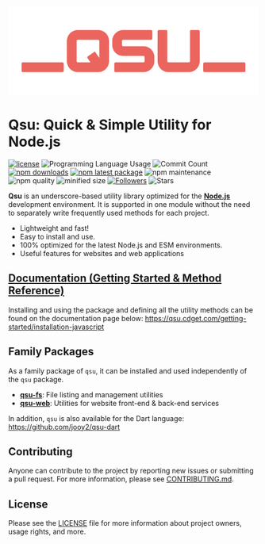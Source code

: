 ![logo](https://raw.githubusercontent.com/jooy2/qsu/main/.github/resources/logo.webp)

# Qsu: Quick & Simple Utility for Node.js

[![license](https://img.shields.io/badge/license-MIT-blue.svg)](https://github.com/jooy2/qsu/blob/main/LICENSE) ![Programming Language Usage](https://img.shields.io/github/languages/top/jooy2/qsu) ![Commit Count](https://img.shields.io/github/commit-activity/y/jooy2/qsu) [![npm downloads](https://img.shields.io/npm/dm/qsu.svg)](https://www.npmjs.com/package/qsu) [![npm latest package](https://img.shields.io/npm/v/qsu/latest.svg)](https://www.npmjs.com/package/qsu) ![npm maintenance](https://img.shields.io/npms-io/maintenance-score/qsu) ![npm quality](https://img.shields.io/npms-io/quality-score/qsu) ![minified size](https://img.shields.io/bundlephobia/min/qsu) [![Followers](https://img.shields.io/github/followers/jooy2?style=social)](https://github.com/jooy2) ![Stars](https://img.shields.io/github/stars/jooy2/qsu?style=social)

**Qsu** is an underscore-based utility library optimized for the **[Node.js](https://nodejs.org)** development environment. It is supported in one module without the need to separately write frequently used methods for each project.

- Lightweight and fast!
- Easy to install and use.
- 100% optimized for the latest Node.js and ESM environments.
- Useful features for websites and web applications

## [Documentation (Getting Started & Method Reference)](https://qsu.cdget.com/getting-started/installation-javascript)

Installing and using the package and defining all the utility methods can be found on the documentation page below: https://qsu.cdget.com/getting-started/installation-javascript

## Family Packages

As a family package of `qsu`, it can be installed and used independently of the `qsu` package.

- **[qsu-fs](https://github.com/jooy2/qsu-fs)**: File listing and management utilities
- **[qsu-web](https://github.com/jooy2/qsu-web)**: Utilities for website front-end & back-end services

In addition, `qsu` is also available for the Dart language: https://github.com/jooy2/qsu-dart

## Contributing

Anyone can contribute to the project by reporting new issues or submitting a pull request. For more information, please see [CONTRIBUTING.md](CONTRIBUTING.md).

## License

Please see the [LICENSE](LICENSE) file for more information about project owners, usage rights, and more.
